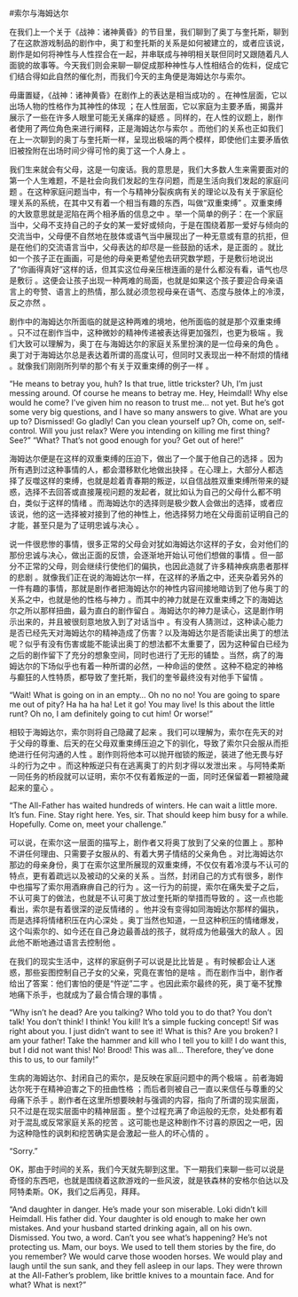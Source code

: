 #索尔与海姆达尔

在我们上一个关于《战神：诸神黄昏》的节目里，我们聊到了奥丁与奎托斯，聊到了在这款游戏制品的剧作中，奥丁和奎托斯的关系是如何被建立的，或者应该说，剧作是如何将神性与人性捏合在一起，并串联成与神明相关联但同时又跟随着凡人面貌的故事等。今天我们则会来聊一聊促成那种神性与人性相结合的佐料，促成它们结合得如此自然的催化剂，而我们今天的主角便是海姆达尔与索尔。

毋庸置疑，《战神：诸神黄昏》在剧作上的表达是相当成功的 。在神性层面，它以出场人物的性格作为其神性的体现 ；在人性层面，它以家庭为主要矛盾，揭露并展示了一些在许多人眼里可能无关痛痒的疑惑 。同样的，在人性的议题上，剧作者使用了两位角色来进行阐释，正是海姆达尔与索尔 。而他们的关系也正如我们在上一次聊到的奥丁与奎托斯一样，呈现出极端的两个模样，即使他们主要矛盾依旧被拴附在出场时间少得可怜的奥丁这一个人身上 。

我们生来就会有父母，这是一句废话。我的意思是，我们大多数人生来需要面对的第一个人生难题，不是社会向我们发起的生存问题，而是生活向我们发起的家庭问题 。在这种家庭问题当中，有一个与精神分裂疾病有关的理论以及有关于家庭伦理关系的系统，在其中又有着一个相当有趣的东西，叫做“双重束缚” 。双重束缚的大致意思就是泥陷在两个相矛盾的信息之中 。举一个简单的例子：在一个家庭当中，父母不支持自己的子女的某一爱好或倾向，于是在围绕着那一爱好与倾向的交流当中，父母便不自然地在肢体或语气当中展现出了一种无意或有意的抗拒，但是在他们的交流语言当中，父母表达的却尽是一些鼓励的话术，是正面的 。就比如一个孩子正在画画，可是他的母亲更希望他去研究数学题，于是敷衍地说出了“你画得真好”这样的话，但其实这位母亲压根连画的是什么都没有看，语气也尽是敷衍 。这便会让孩子出现一种两难的局面，也就是如果这个孩子要迎合母亲语言上的夸赞、语言上的热情，那么就必须忽视母亲在语气、态度与肢体上的冷漠，反之亦然 。

剧作中的海姆达尔所面临的就是这种两难的境地，他所面临的就是那个双重束缚 。只不过在剧作当中，这种微妙的精神传递被表达得更加强烈，也更为极端 。我们大致可以理解为，奥丁在与海姆达尔的家庭关系里扮演的是一位母亲的角色 。奥丁对于海姆达尔总是表达着所谓的高度认可，但同时又表现出一种不耐烦的情绪 。就像我们刚刚所列举的那个有关于双重束缚的例子一样 。

“He means to betray you, huh? Is that true, little trickster? Uh, I’m just messing around. Of course he means to betray me. Hey, Heimdall! Why else would he come? I’ve given him no reason to trust me… not yet. But he’s got some very big questions, and I have so many answers to give. What are you up to? Dismissed! Go gladly! Can you clean yourself up? Oh, come on, self-control. Will you just relax? Were you intending on killing me first thing? See?” 
“What? That’s not good enough for you? Get out of here!” 


海姆达尔便是在这样的双重束缚的压迫下，做出了一个属于他自己的选择 。因为所有遇到过这种事情的人，都会潜移默化地做出抉择 。在心理上，大部分人都选择了反噬这样的束缚，也就是趁着青春期的叛逆，以自信战胜双重束缚所带来的疑惑，选择不去回答或直接蔑视问题的发起者，就比如认为自己的父母什么都不明白，类似于这样的情绪 。而海姆达尔的选择则是极少数人会做出的选择，或者应该说，他的这一选择被对接到了他的神性上，他选择努力地在父母面前证明自己的才能，甚至只是为了证明忠诚与决心 。

说一件很悲惨的事情，很多正常的父母会对犹如海姆达尔这样的子女，会对他们的那份忠诚与决心，做出正面的反馈，会逐渐地开始认可他们想做的事情 。但一部分不正常的父母，则会继续行使他们的偏执，也因此造就了许多精神疾病患者那样的悲剧 。就像我们正在说的海姆达尔一样，在这样的矛盾之中，还夹杂着另外的一件有趣的事情，那就是剧作者把海姆达尔的神性内容间接地暗访到了他与奥丁的关系之中，也就是他的性格与神力 。而其中的神力就是在双重束缚之下的海姆达尔之所以那样扭曲，最为直白的剧作留白 。海姆达尔的神力是读心，这是剧作明示出来的，并且被很刻意地放入到了对话当中 。有没有人猜测过，这种读心能力是否已经先天对海姆达尔的精神造成了伤害？以及海姆达尔是否能读出奥丁的想法呢？似乎有没有伤害或能不能读出奥丁的想法都不太重要了，因为这种留白已经为之后的剧作留下了充分的想象空间，同时也进行了无形的铺垫 。当然，病了的海姆达尔的下场似乎也有着一种所谓的必然，一种命运的使然 。这种不稳定的神格与癫狂的人性特质，都导致了奎托斯，我们的奎爷最终没有对他手下留情 。

“Wait! What is going on in an empty… Oh no no no! You are going to spare me out of pity? Ha ha ha ha! Let it go! You may live! Is this about the little runt? Oh no, I am definitely going to cut him! Or worse!” 

相较于海姆达尔，索尔则将自己隐藏了起来 。我们可以理解为，索尔在先天的对于父母的尊重、后天的在父母双重束缚压迫之下的驯化，导致了索尔只会服从而拒绝进行任何沟通的人性 。剧作则将他本可以抛开枷锁的叛逆，装进了他无畏与好斗的行为之中 。而这种叛逆只有在逃离奥丁的片刻才得以发泄出来 。与阿特柔斯一同任务的桥段就可以证明，索尔不仅有着叛逆的一面，同时还保留着一颗被隐藏起来的童心 。

“The All-Father has waited hundreds of winters. He can wait a little more. It’s fun. Fine. Stay right here. Yes, sir. That should keep him busy for a while. Hopefully. Come on, meet your challenge.” 

可以说，在索尔这一层面的描写上，剧作者又将奥丁放到了父亲的位置上 。那种不讲任何理由、只需要子女服从的、有着大男子情结的父亲角色 。对比海姆达尔那边的母亲身份，奥丁在索尔这里所展现的双重束缚，不仅仅有着冷漠与不认可的特点，更有着疏远以及被动的父亲的关系 。当然，封闭自己的方式有很多，剧作中也描写了索尔用酒麻痹自己的行为 。这一行为的前提，索尔在痛失爱子之后，不认可奥丁的做法，也就是不认可奥丁放过奎托斯的举措而导致的 。这一点也能看出，索尔是有着很深的逆反情绪的 。他并没有变得如同海姆达尔那样的偏执，而是选择将情绪积压在内心深处 。奥丁当然也知道，一旦这种积压的情绪爆发，这个叫索尔的、如今还在自己身边最善战的孩子，就将成为他最强大的敌人 。因此他不断地通过语言去控制他 。

在我们的现实生活中，这样的家庭例子可以说是比比皆是 。有时候都会让人迷惑，那些妄图控制自己子女的父亲，究竟在害怕的是啥 。而在剧作当中，剧作者给出了答案：他们害怕的便是“忤逆”二字 。也因此索尔最终的死，奥丁毫不犹豫地痛下杀手，也就成为了最合情合理的事情 。


“Why isn’t he dead? Are you talking? Who told you to do that? You don’t talk! You don’t think! I think! You kill! It’s a simple fucking concept! Sif was right about you. I just didn’t want to see it! What is this? Are you broken? I am your father! Take the hammer and kill who I tell you to kill! I do want this, but I did not want this! No! Brood! This was all… Therefore, they’ve done this to us, to our family!” 

生病的海姆达尔、封闭自己的索尔，是反映在家庭问题中的两个极端 。前者海姆达尔死于在精神迫害之下的扭曲性格 ；而后者则被自己一直以来信任与尊重的父母痛下杀手 。剧作者在这里所想要映射与强调的内容，指向了所谓的现实层面，只不过是在现实层面中的精神层面 。整个过程充满了命运般的无奈，处处都有着对于混乱或反常家庭关系的挖苦 。这可能也是这种剧作不讨喜的原因之一吧，因为这种隐性的讽刺和挖苦确实是会激起一些人的坏心情的 。

“Sorry.” 

OK，那由于时间的关系，我们今天就先聊到这里。下一期我们来聊一些可以说是奇怪的东西吧，也就是围绕着这款游戏的一些风波，就是铁森林的安格尔伯达以及阿特柔斯。OK，我们之后再见，拜拜。

“And daughter in danger. He’s made your son miserable. Loki didn’t kill Heimdall. His father did. Your daughter is old enough to make her own mistakes. And your husband started drinking again, all on his own. Dismissed. You two, a word. Can’t you see what’s happening? He’s not protecting us. Mam, our boys. We used to tell them stories by the fire, do you remember? We would carve those wooden horses. We would play and laugh until the sun sank, and they fell asleep in our laps. They were thrown at the All-Father’s problem, like brittle knives to a mountain face. And for what? What is next?” 